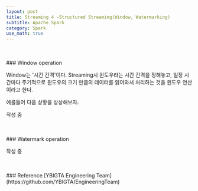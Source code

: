 ```yaml
---
layout: post
title: Streaming 4 -Structured Streaming(Window, Watermarking)
subtitle: Apache Spark
category: Spark
use_math: true
---
```


<br>
<br>
### Window operation

Window는 '시간 간격'이다. Streaming시 윈도우라는 시간 간격을 정해놓고, 일정 시간마다 주기적으로 윈도우의 크기 만큼의 데이터를 읽어와서 처리하는 것을 윈도우 연산이라고 한다.

예를들어 다음 상황을 상상해보자.




작성 중

<br>
<br>
### Watermark operation

작성 중

<br>
<br>
### Reference
[YBIGTA Engineering Team](https://github.com/YBIGTA/EngineeringTeam)

<br>
<br>

